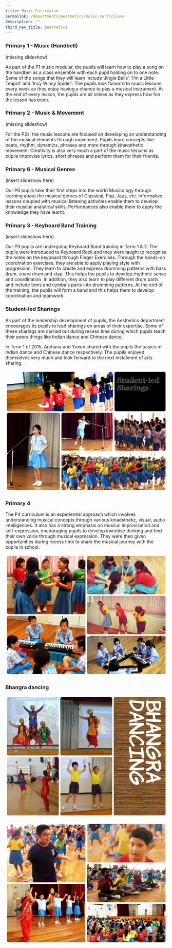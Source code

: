 ```yaml
---
title: Music Curriculum
permalink: /departments/aesthetics/music-curriculum/
description: ""
third_nav_title: Aesthetics
---
```

### Primary 1 - Music (Handbell)

(missing slideshow)

As part of the P1 music modular, the pupils will learn how to play a song on the handbell as a class ensemble with each pupil holding on to one note. Some of the songs that they will learn include ‘Jingle Bells’, ‘I’m a Little Teapot’ and ‘Incy Wincy Spider’. The pupils look forward to music lessons every week as they enjoy having a chance to play a musical instrument. At the end of every lesson, the pupils are all smiles as they express how fun the lesson has been.

### Primary 2 - Music & Movement

  
(missing slideshow)


For the P2s, the music lessons are focused on developing an understanding of the musical elements through movement. Pupils learn concepts like beats, rhythm, dynamics, phrases and more through kinaesthetic movement. Creativity is also very much a part of the music lessons as pupils improvise lyrics, short phrases and perform them for their friends.

### Primary 6 - Musical Genres

  (insert slideshow here)

Our P6 pupils take their first steps into the world Musicology through learning about the musical genres of Classical, Pop, Jazz, etc. Informative lessons coupled with musical listening activities enable them to develop their musical analytical skills. Performances also enable them to apply the knowledge they have learnt.


### Primary 3 - Keyboard Band Training

  (insert slideshow here)

Our P3 pupils are undergoing Keyboard Band training in Term 1 & 2. The pupils were introduced to Keyboard Rock and they were taught to recognise the notes on the keyboard through Finger Exercises. Through the hands-on coordination exercises, they are able to apply playing style with progression. They learn to create and express drumming patterns with bass drum, snare drum and clap. This helps the pupils to develop rhythmic sense and coordination. In addition, they also learn to play different drum parts and include toms and cymbals parts into drumming patterns. At the end of the training, the pupils will form a band and this helps them to develop coordination and teamwork.

### Student-led Sharings

As part of the leadership development of pupils, the Aesthetics department encourages its pupils to lead sharings on areas of their expertise. Some of these sharings are carried out during recess time during which pupils teach their peers things like Indian dance and Chinese dance.

In Term 1 of 2015, Archana and Yuxun shared with the pupils the basics of Indian dance and Chinese dance respectively. The pupils enjoyed themselves very much and look forward to the next instalment of arts sharing.

![](/images/music%201.jpeg)

### Primary 4

The P4 curriculum is an experiential approach which involves understanding musical concepts through various kinaesthetic, visual, audio intelligences. It also has a strong emphasis on musical improvisation and self-expression, encouraging pupils to develop inventive thinking and find their own voice through musical expression. They were then given opportunities during recess time to share the musical journey with the pupils in school.

![](/images/music%202.jpeg)

### Bhangra dancing


![](/images/Bhangra%20dancing%201.jpeg)

![](/images/Bhangra%20dancing%202.jpeg)
